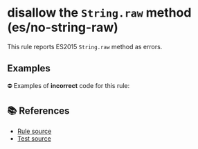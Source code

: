 # disallow the `String.raw` method (es/no-string-raw)

This rule reports ES2015 `String.raw` method as errors.

## Examples

⛔ Examples of **incorrect** code for this rule:

<eslint-playground type="bad" code="/*eslint es/no-string-raw: error */
const pattern = String.raw`[\w_$]+`
" />

## 📚 References

- [Rule source](https://github.com/mysticatea/eslint-plugin-es/blob/v1.4.0/lib/rules/no-string-raw.js)
- [Test source](https://github.com/mysticatea/eslint-plugin-es/blob/v1.4.0/tests/lib/rules/no-string-raw.js)
